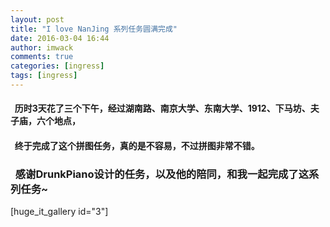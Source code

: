 ```yaml
---
layout: post
title: "I love NanJing 系列任务圆满完成"
date: 2016-03-04 16:44
author: imwack
comments: true
categories: [ingress]
tags: [ingress]
---
```



####   历时3天花了三个下午，经过湖南路、南京大学、东南大学、1912、下马坊、夫子庙，六个地点，




####   终于完成了这个拼图任务，真的是不容易，不过拼图非常不错。




###   感谢DrunkPiano设计的任务，以及他的陪同，和我一起完成了这系列任务~


[huge_it_gallery id="3"]
